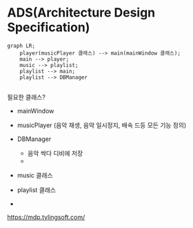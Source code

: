 # ADS(Architecture Design Specification)

```mermaid
graph LR; 
    player(musicPlayer 클래스) --> main(mainWindow 클래스);
    main --> player;
    music --> playlist;
    playlist --> main;    
    playlist --> DBManager
 
```

필요한 클래스?

- mainWindow

- musicPlayer (음악 재생, 음악 일시정지, 배속 드등 모든 기능 정의)
- DBManager
    - 음악 싹다 디비에 저장
    - 
- music 클래스
    

- playlist 클래스

- 



https://mdp.tylingsoft.com/